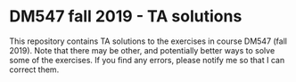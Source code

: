 # DM547 fall 2019 - TA solutions

This repository contains TA solutions to the exercises in course DM547 (fall 2019). Note that there may be other, and potentially better ways to solve some of the exercises. If you find any errors, please notify me so that I can correct them. 
